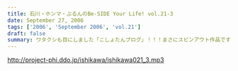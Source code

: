 ```yaml
---
title: 石川・ホンマ・ぶるんのBe-SIDE Your Life! vol.21-3
date: September 27, 2006
tags: ['2006', 'September 2006', 'vol.21']
draft: false
summary: ワタクシも目にしました「こしょたんブログ」！！！まさにスピンアウト作品ですな。そして注意！なのですが…放送業界的には改編期…。そして石川元帥自らが『総務省』に認可された、地上波のパーソナリティに抜擢！というわけで、収録スケジュール＆配信スケジュールが、非常に流動的になっております。詳しくは『お知らせ』のページをご覧下さい。ビーサイがいつもの生活のリズムになっていたらごめんなさ〜い。秋もますますパワーアップ！？していくビーサイにご期待下さい…NAMAE
---
```


http://project-phi.ddo.jp/ishikawa/ishikawa021_3.mp3
